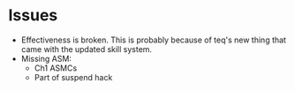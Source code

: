 # Issues

- Effectiveness is broken. This is probably because of teq's new thing that came with the updated skill system.
- Missing ASM:
  - Ch1 ASMCs
  - Part of suspend hack
